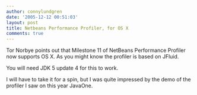 ```yaml
---
author: connylundgren
date: '2005-12-12 00:51:03'
layout: post
title: Netbeans Performance Profiler, for OS X
comments: true
---
```


Tor Norbye points out that Milestone 11 of NetBeans Performance Profiler now
supports OS X. As you might know the profiler is based on JFluid.

You will need JDK 5 update 4 for this to work.

I will have to take it for a spin, but I was quite impressed by the demo of
the profiler I saw on this year JavaOne.

